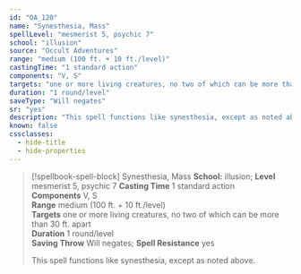 ```yaml
---
id: "OA_120"
name: "Synesthesia, Mass"
spellLevel: "mesmerist 5, psychic 7"
school: "illusion"
source: "Occult Adventures"
range: "medium (100 ft. + 10 ft./level)"
castingTime: "1 standard action"
components: "V, S"
targets: "one or more living creatures, no two of which can be more than 30 ft. apart"
duration: "1 round/level"
saveType: "Will negates"
sr: "yes"
description: "This spell functions like synesthesia, except as noted above."
known: false
cssclasses:
  - hide-title
  - hide-properties
---
```


> [!spellbook-spell-block] Synesthesia, Mass
> **School:** illusion; **Level** mesmerist 5, psychic 7
> **Casting Time** 1 standard action  
> **Components** V, S  
> **Range** medium (100 ft. + 10 ft./level)  
> **Targets** one or more living creatures, no two of which can be more than 30 ft. apart  
> **Duration** 1 round/level  
> **Saving Throw** Will negates; **Spell Resistance** yes
> 
> This spell functions like synesthesia, except as noted above.